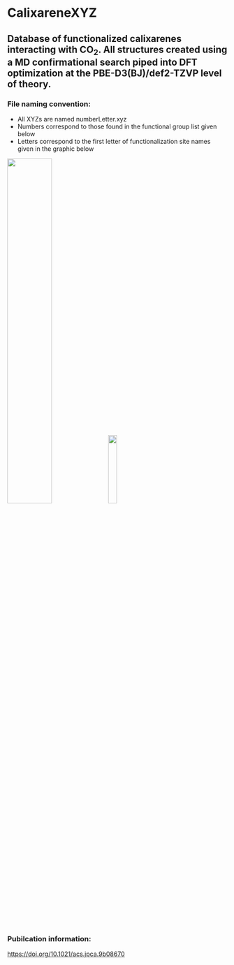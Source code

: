 # CalixareneXYZ

## Database of functionalized calixarenes interacting with CO<sub>2</sub>. All structures created using a MD confirmational search piped into DFT optimization at the PBE-D3(BJ)/def2-TZVP level of theory.

### File naming convention:
- All XYZs are named numberLetter.xyz
- Numbers correspond to those found in the functional group list given below
- Letters correspond to the first letter of functionalization site names given in the graphic below

<img src="https://user-images.githubusercontent.com/39427025/67980662-4eda4f00-fbf5-11e9-834b-93aaec2b076c.JPG" width="45%"></img> <img src="https://user-images.githubusercontent.com/39427025/67980541-0b7fe080-fbf5-11e9-9e46-b7d31b913c52.jpg" width="20%"></img>

### Pubilcation information:
https://doi.org/10.1021/acs.jpca.9b08670
